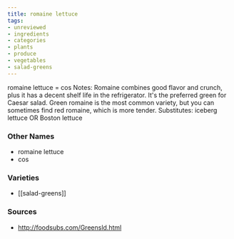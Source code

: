 ```yaml
---
title: romaine lettuce
tags:
- unreviewed
- ingredients
- categories
- plants
- produce
- vegetables
- salad-greens
---
```

romaine lettuce = cos Notes: Romaine combines good flavor and crunch, plus it has a decent shelf life in the refrigerator. It's the preferred green for Caesar salad. Green romaine is the most common variety, but you can sometimes find red romaine, which is more tender. Substitutes: iceberg lettuce OR Boston lettuce

### Other Names

* romaine lettuce
* cos

### Varieties

* [[salad-greens]]

### Sources
* http://foodsubs.com/Greensld.html
